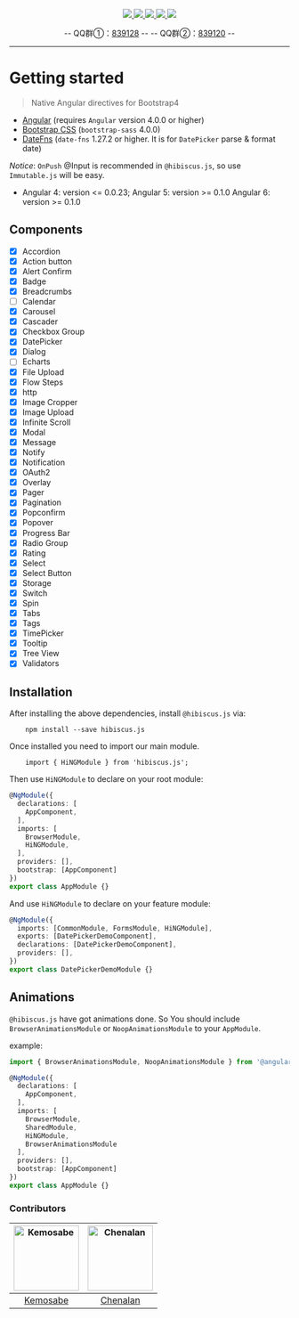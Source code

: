 <p align="center">
	<a target="_blank" href="https://www.mit-license.org">
		<img src="https://img.shields.io/badge/license-MIT-green.svg">
	</a>
	<a target="_blank" href="https://nodejs.org">
		<img src="https://img.shields.io/badge/node-%3E=8.0.0-brightgreen.svg">
	</a>
	<a target="_blank" href="https://www.npmjs.com">
		<img src="https://img.shields.io/badge/npm-%3E=7.0.0-green.svg">
	</a>
		<a target="_blank" href="https://eslint.org">
		<img src="https://img.shields.io/badge/eslint-%5E3.0.0-blue.svg">
	</a>
	<a target="_blank" href="https://travis-ci.org/aoju/hibiscus.js">
		<img src="https://travis-ci.org/aoju/hibiscus.js.svg?branch=master">
	</a>
</p>

<p align="center">
	-- QQ群①：<a href="https://shang.qq.com/wpa/qunwpa?idkey=17fadd02891457034c6536c984f0d7db29b73ea14c9b86bba39ce18ed7a90e18">839128</a> --
	-- QQ群②：<a href="https://shang.qq.com/wpa/qunwpa?idkey=c207666cbc107d03d368bde8fc15605bb883ebc482e28d440de149e3e2217460">839120</a> --
</p>

---

# Getting started 

> Native Angular directives for Bootstrap4


* [Angular](https://angular.io/) (requires `Angular` version 4.0.0 or higher)
* [Bootstrap CSS](http://getbootstrap.com/) (`bootstrap-sass` 4.0.0)
* [DateFns](https://date-fns.org/) (`date-fns` 1.27.2 or higher. It is for `DatePicker` parse & format date)

*Notice*: `OnPush` @Input is recommended in `@hibiscus.js`, so use `Immutable.js` will be easy.

* Angular 4: version <= 0.0.23; Angular 5: version >= 0.1.0  Angular 6: version >= 0.1.0 

## Components

- [x] Accordion
- [x] Action button
- [x] Alert Confirm
- [x] Badge
- [x] Breadcrumbs
- [ ] Calendar
- [x] Carousel
- [x] Cascader
- [x] Checkbox Group
- [x] DatePicker
- [x] Dialog
- [ ] Echarts
- [x] File Upload
- [x] Flow Steps
- [x] http
- [x] Image Cropper
- [x] Image Upload
- [x] Infinite Scroll
- [x] Modal
- [x] Message
- [x] Notify
- [x] Notification
- [x] OAuth2
- [x] Overlay
- [x] Pager
- [x] Pagination
- [x] Popconfirm
- [x] Popover
- [x] Progress Bar
- [x] Radio Group
- [x] Rating
- [x] Select
- [x] Select Button
- [x] Storage
- [x] Switch
- [x] Spin
- [x] Tabs
- [x] Tags
- [x] TimePicker
- [x] Tooltip
- [x] Tree View
- [x] Validators

## Installation

After installing the above dependencies, install `@hibiscus.js` via: 
```  
    npm install --save hibiscus.js
 ``` 
Once installed you need to import our main module.
```
    import { HiNGModule } from 'hibiscus.js';
 ``` 
Then use `HiNGModule` to declare on your root module:

```typescript
@NgModule({
  declarations: [
    AppComponent,
  ],
  imports: [
    BrowserModule,
    HiNGModule,
  ],
  providers: [],
  bootstrap: [AppComponent]
})
export class AppModule {}
```

And use `HiNGModule` to declare on your feature module:

```typescript
@NgModule({
  imports: [CommonModule, FormsModule, HiNGModule],
  exports: [DatePickerDemoComponent],
  declarations: [DatePickerDemoComponent],
  providers: [],
})
export class DatePickerDemoModule {}
```

## Animations

`@hibiscus.js` have got animations done. So You should include `BrowserAnimationsModule` or `NoopAnimationsModule` to your `AppModule`.

example:
```typescript
import { BrowserAnimationsModule, NoopAnimationsModule } from '@angular/platform-browser/animations';

@NgModule({
  declarations: [
    AppComponent,
  ],
  imports: [
    BrowserModule,
    SharedModule,
    HiNGModule,
    BrowserAnimationsModule
  ],
  providers: [],
  bootstrap: [AppComponent]
})
export class AppModule {}
```
### Contributors
    
[<img alt="Kemosabe" src="https://avatars0.githubusercontent.com/u/5940699?s=460&v=4" width="117">](https://github.com/immrj) | [<img alt="Chenalan" src="https://avatars2.githubusercontent.com/u/7518753?s=460&v=4" width="117">](https://github.com/chenalan)
:---: |:---: |
[Kemosabe](https://github.com/immrj) |[Chenalan](https://github.com/chenalan)